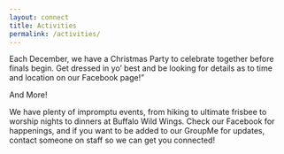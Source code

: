 ```yaml
---
layout: connect
title: Activities
permalink: /activities/
---
```


Each December, we have a Christmas Party to celebrate together before finals begin. Get dressed in yo’ best and be looking for details as to time and location on our Facebook page!”

And More! 

We have plenty of impromptu events, from hiking to ultimate frisbee to worship nights to dinners at Buffalo Wild Wings. Check our Facebook for happenings, and if you want to be added to our GroupMe for updates, contact someone on staff so we can get you connected!
